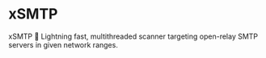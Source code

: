 # xSMTP
xSMTP 🦟 Lightning fast, multithreaded scanner targeting open-relay SMTP servers in given network ranges.
